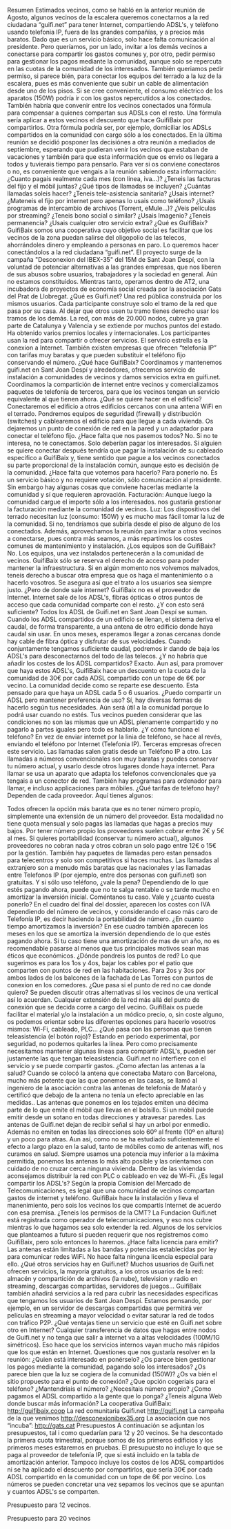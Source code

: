 Resumen
Estimados vecinos, como se habló en la anterior reunión de Agosto, algunos vecinos de la escalera queremos conectarnos a la red ciudadana “guifi.net” para tener Internet, compartiendo ADSL's, y telèfono usando telefonia IP, fuera de las grandes compañías, y a precios más baratos.
Dado que es un servicio básico, solo hace falta comunicación al presidente. Pero queríamos, por un lado, invitar a los demás vecinos a conectarse para compartir los gastos comunes y, por otro, pedir permiso para gestionar los pagos mediante la comunidad, aunque solo se repercuta en las cuotas de la comunidad de los interesados.
También queriamos pedir permiso, si parece bién, para conectar los equipos del terrado a la luz de la escalera, pues es más conveniente que subir un cable de alimentación desde uno de los pisos. Si se cree conveniente, el consumo eléctrico de los aparatos (150W) podría ir con los gastos repercutidos a los conectados.
También habría que convenir entre los vecinos conectados una fórmula para compensar a quienes compartan sus ADSLs con el resto. Una fórmula sería aplicar a estos vecinos el descuento que hace GuifiBaix por compartirlos. Otra fórmula podría ser, por ejemplo, domiciliar los ADSLs compartidos en la comunidad con cargo sólo a los conectados.
En la última reunión se decidió posponer las decisiónes a otra reunión a mediados de septiembre, esperando que pudieran venir los vecinos que estaban de vacaciones y también para que esta información que os envio os llegara a todos y tuvierais tiempo para pensarlo.
Para ver si os conviene conectaros o no, es conveniente que vengais a la reunión sabiendo esta información:
¿Cuanto pagais realmente cada mes (con linea, iva...)?
¿Teneis las facturas del fijo y el móbil juntas?
¿Qué tipos de llamadas se incluyen?
¿Cuántas llamadas soleis hacer?
¿Teneis tele-asistencia sanitaria?
¿Usais internet?
¿Mateneis el fijo por internet pero apenas lo usais como teléfono?
¿Usais programas de intercambio de archivos (Torrent, eMule...)?
¿Veis películas por streaming?
¿Teneis bono social o similar?
¿Usais Imagenio?
¿Teneis permanencia?
¿Usais cualquier otro servicio extra?
¿Qué es GuifiBaix?
GuifiBaix somos una cooperativa cuyo objetivo social es facilitar que los vecinos de la zona puedan salirse del oligopolio de las telecos, ahorrándoles dinero y empleando a personas en paro. Lo queremos hacer conectándolos a la red ciudadana “guifi.net”.
El proyecto surge de la campaña  "Desconexion del IBEX-35" del 15M de Sant Joan Despí, con la voluntad de potenciar alternativas a las grandes empresas, que nos liberen de sus abusos sobre usuarios, trabajadores y la sociedad en general.
Aún no estamos constituidos. Mientras tanto, operamos dentro de AT2, una incubadora de proyectos de economía social creada por la asociación Gats del Prat de Llobregat.
¿Qué es Guifi.net?
Una red pública  construida por los mismos usuarios. Cada participante construye solo el tramo de la red que pasa por su casa. Al dejar que otros usen tu tramo tienes derecho usar los tramos de los demás.
La red, con más de 20.000 nodos, cubre ya gran parte de Catalunya y Valencia y se extiende por muchos puntos del estado. Ha obtenido varios premios locales y internacionales.
Los participantes usan la red para compartir o ofrecer servicios. El servicio estrella es la conexion a Internet.  También existen empresas que ofrecen “telefonia IP” con tarifas muy baratas y que pueden substituir el teléfono fijo conservando el número.
¿Qué hace GuifiBaix?
Coordinamos y mantenemos guifi.net en Sant Joan Despí y alrededores, ofrecemos servicio de instalación a comunidades de vecinos y damos servicios extra en guifi.net. Coordinamos la compartición de internet entre vecinos y comercializamos paquetes de telefonía de terceros, para que los vecinos tengan un servicio equivalente al que tienen ahora.
¿Qué se quiere hacer en el edificio?
Conectaremos el edificio a otros edificios cercanos con una antena WiFi en el terrado. Pondremos equipos de seguridad (firewall) y distribución (switches) y cablearemos el edificio para que llegue a cada vivienda. Os dejaremos un punto de conexión de red en la pared y un adaptador para conectar el teléfono fijo.
¿Hace falta que nos pasemos todos?
No. Si no te interesa, no te conectamos. Solo deberían pagar los interesados.
Si alguien se quiere conectar después tendría que pagar la instalación de su cableado específico a GuifiBaix y, tiene sentido que pague a los vecinos conectados su parte proporcional de la instalación común, aunque esto es decisión de la comunidad.
¿Hace falta que votemos para hacerlo?
Para ponerlo no. És un servicio básico y no requiere votación, sólo comunicación al presidente. Sin embargo hay algunas cosas que conviene hacerlas mediante la comunidad y sí que requieren aprovación.
Facturación: Aunque luego la comunidad cargue el importe sólo a los interesados. nos gustaría gestionar la facturación mediante la comunidad de vecinos.
Luz: Los dispositivos del terrado necesitan luz (consumo: 150W) y es mucho mas fácil tomar la luz de la comunidad. Si no,  tendríamos que subirla desde el piso de alguno de los conectados.
Además, aprovechamos la reunión para invitar a otros vecinos a conectarse, pues contra más seamos, a más repartimos los costes comunes de mantenimiento y instalación.
¿Los equipos son de GuifiBaix?
No. Los equipos, una vez instalados pertenecerán a la comunidad de vecinos. GuifiBaix sólo se reserva el derecho de acceso para poder mantener la infraestructura. Si en algún momento nos volvemos malvados, teneis derecho a buscar otra empresa que os haga el mantenimiento o a hacerlo vosotros. Se asegura así que el trato a los usuarios sea siempre justo.
¿Pero de donde sale internet?
GuifiBaix no es el proveedor de Internet. Internet sale de los ADSL's, fibras ópticas o otros puntos de acceso que cada comunidad comparte con el resto.
¿Y con esto será suficiente?
Todos los ADSL de Guifi.net en Sant Joan Despí se suman.
Cuando los ADSL compartidos de un edificio se llenan, el sistema deriva el caudal, de forma transparente, a una antena de otro edificio donde haya caudal sin usar.
En unos meses, esperamos llegar a zonas cercanas donde hay cable de fibra óptica y disfrutar de sus velocidades. Cuando conjuntamente tengamos suficiente caudal, podremos ir dando de baja los ADSL's para desconectarnos del todo de las telecos.
¿Y no habría que añadir los costes de los ADSL compartidos?
Exacto. Aun así, para promover que haya estos ADSL's, GuifiBaix hace un descuento en la cuota de la comunidad de 30€ por cada ADSL compartido con un tope de 6€ por vecino. La comunidad decide como se reparte ese descuento. Esta pensado para que haya un ADSL cada 5 o 6 usuarios.
¿Puedo compartir un ADSL pero mantener preferencia de uso?
Sí, hay diversas formas de hacerlo según tus necesidades. Aún será útil a la comunidad porque lo podrá usar cuando no estés. Tus vecinos pueden considerar que las condiciones no son las mismas que un ADSL plenamente compartido  y no pagarlo a partes iguales pero todo es hablarlo.
¿Y cómo funciona el teléfono?
En vez de enviar internet por la linia de teléfono, se hace al revés, enviando el teléfono por Internet (Telefonia IP). Terceras empresas ofrecen este servicio.
Las llamadas salen gratis desde un Teléfono IP a otro. Las llamadas a números convencionales son muy baratas y puedes conservar tu número actual, y usarlo desde otros lugares donde haya internet.
Para llamar se usa un aparato que adapta los telefonos convencionales que ya tengais a un conector de red. También hay programas para ordenador para llamar, e incluso applicaciones para móbiles.
¿Qué tarifas de teléfono hay?
Dependen de cada proveedor. Aquí tienes algunos:

Todos ofrecen la opción más barata que es no tener número propio, simplemente una extensión de un número del proveedor. Esta modalidad no tiene quota mensual y solo pagas las llamadas que hagas a precios muy bajos.
Por tener número propio los proveedores suelen cobrar entre 2€ y 5€ al mes. Si quieres portabilidad (conservar tu número actual), algunos proveedores no cobran nada y otros cobran un solo pago entre 12€ o 15€ por la gestión.
También hay paquetes de llamadas pero estan pensados para telecentros y solo son competitivos si haces muchas.
Las llamadas al extranjero son a menudo más baratas que las nacionales y las llamadas entre Telefonos IP (por ejemplo, entre dos personas con guifi.net) son gratuitas.
Y si sólo uso teléfono, ¿vale la pena?
Dependiendo de lo que estés pagando ahora, puede que no te salga rentable o se tarde mucho en amortizar la inversión inicial. Coméntanos tu caso.
Vale y ¿cuanto cuesta ponerlo?
En el cuadro del final del dossier, aparecen los costes con IVA dependiendo del número de vecinos, y considerando el caso más caro de Telefonía IP, es decir haciendo la portabilidad de número.
¿En cuanto tiempo amortizamos la inversión?
En ese cuadro también aparecen los meses en los que se amortiza la inversión dependiendo de lo que estés pagando ahora. Si tu caso tiene una amortización de mas de un año, no es recomendable pasarse al menos que tus principales motivos sean mas éticos que económicos.
¿Dónde pondreis los puntos de red?
Lo que sugerimos es para los 1os y 4os, bajar los cables por el patio que comparten con puntos de red en las habitaciones. Para 2os y 3os por ambos lados de los balcones de la fachada de Las Torres con puntos de conexion en los comedores.
¿Que pasa si el punto de red no cae donde quiero?
Se pueden discutir otras alternativas si los vecinos de una vertical así lo acuerdan.
Cualquier extensión de la red más allá del punto de conexión que se decida corre a cargo del vecino. GuifiBaix os puede facilitar el material y/o la instalación a un módico precio, o, sin coste alguno, os podemos orientar sobre las diferentes opciones para hacerlo vosotros mismos: Wi-Fi, cableado, PLC...
¿Qué pasa con las personas que tienen teleasistencia (el botón rojo)?
Estando en periodo experimental, por seguridad, no podemos quitarles la línea. Pero como precisamente necesitamos mantener algunas lineas para compartir ADSL's, pueden ser justamente las que tengan teleasistencia. Guifi.net no interfiere con el servicio y se puede compartir gastos.
¿Como afectan las antenas a la salud?
Cuando se colocó la antena que conectaba Mataro con Barcelona, mucho más potente que las que ponemos en las casas, se llamó al ingeniero de la asociación contra las antenas de telefonía de Mataró y certificó que debajo de la antena no tenía un efecto apreciable en las medidas..
Las antenas que ponemos en los tejados emiten una décima parte de lo que emite el móbil que llevas en el bolsillo. Si un móbil puede emitir desde un sotano en todas direcciones y atravesar paredes. Las antenas de Guifi.net dejan de recibir señal si hay un arbol por enmedio. Además no emiten en todas las direcciones solo 60º al frente (10º en altura) y un poco para atras.
Aun así, como no se ha estudiado suficientemente el efecto a largo plazo en la salud, tanto de móbiles como de antenas wifi, nos curamos en salud. Siempre usamos una potencia muy inferior a la máxima permitida, ponemos las antenas lo más alto posible y las orientamos con cuidado de no cruzar cerca ninguna vivienda. Dentro de las viviendas aconsejamos distribuir la red con PLC o cableado en vez de Wi-Fi.
¿Es legal compartir los ADSL's?
Según la propia Comision del Mercado de Telecomunicaciones, es legal que una comunidad de vecinos compartan gastos de internet y teléfono. GuifiBaix hace la instalación y lleva el manenimiento, pero sois los vecinos los que compartís Internet de acuerdo con esa premisa.
¿Teneis los permisos de la CMT?
La Fundacion Guifi.net está registrada como operador de telecomunicaciones, y eso nos cubre mientras lo que hagamos sea solo extender la red.
Algunos de los servicios que planteamos a futuro si pueden requerir que nos registremos como GuifiBaix, pero solo entonces lo haremos.
¿Hace falta licencia para emitir?
Las antenas están limitadas a las bandas y potencias establecidas por ley para comunicar redes WiFi. No hace falta ninguna licencia especial para ello.
¿Qué otros servicios hay en Guifi.net?
Muchos usuarios de Guifi.net ofrecen servicios, la mayoria gratuitos, a los otros usuarios de la red: almacén y compartición de archivos (la nube), television y radio en streaming, descargas compartidas, servidores de juegos...
GuifiBaix también añadirá servicios a la red para cubrir las necesidades especificas que tengamos los usuarios de Sant Joan Despí. Estamos pensando, por ejemplo, en un servidor de descargas compartidas que permitirá ver películas en streaming a mayor velocidad o evitar saturar la red de todos con tráfico P2P.
¿Qué ventajas tiene un servicio que esté en Guifi.net sobre otro en Internet?
Cualquier transferencia de datos que hagas entre nodos de Guifi.net y no tenga que salir a internet va a altas velocidades (100M/1G simétricos). Eso hace que los servicios internos vayan mucho más rápidos que los que están en Internet.
Questiones que nos gustaría resolver en la reunión:
¿Quien está interesado en ponérselo?
¿Os parece bien gestionar los pagos mediante la comunidad, pagando solo los interesados?
¿Os parece bien que la luz se cogiera de la comunidad (150W)?
¿Os va bién el sitio propuesto para el punto de conexión?
¿Que opción cogeriais para el teléfono? ¿Mantendriais el número? ¿Necesitais número propio?
¿Como pagamos el ADSL compartido a la gente que lo ponga?
¿Teneis alguna Web donde buscar más información?
La cooperativa GuifiBaix:
 http://guifibaix.coop
La red comunitaria Guifi.net
http://guifi.net
La campaña de la que venimos
http://desconexionibex35.org
La asociación que nos “incuba”:
http://gats.cat
Presupuestos
A continuación se adjuntan los presupuestos, tal i como quedarían para 12 y 20 vecinos.
Se ha descontado la primera cuota trimestral, porque somos de los primeros edificios y los primeros meses estaremos en pruebas.
El presupuesto no incluye lo que se paga al proveedor de telefonía IP, que si está incluido en la tabla de amortización anterior.
Tampoco incluye los costos de los ADSL compartidos ni se ha aplicado el descuento por compartirlos, que sería 30€ por cada ADSL compartido en la comunidad con un tope de 6€ por vecino.
Los números se pueden concretar una vez sepamos los vecinos que se apuntan y cuantos ADSL's se comparten.


Presupuesto para 12 vecinos.



Presupuesto para 20 vecinos


